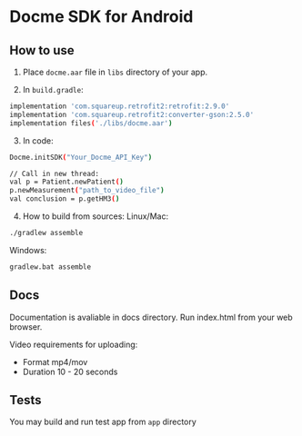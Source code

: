 # Docme SDK for Android

## How to use

1. Place `docme.aar` file in `libs` directory of your app.

2. In `build.gradle`:
```sh
implementation 'com.squareup.retrofit2:retrofit:2.9.0'
implementation 'com.squareup.retrofit2:converter-gson:2.5.0'
implementation files('./libs/docme.aar')
```

3. In code:
```sh
Docme.initSDK("Your_Docme_API_Key")

// Call in new thread:
val p = Patient.newPatient()
p.newMeasurement("path_to_video_file")
val conclusion = p.getHM3()
```

4. How to build from sources:
Linux/Mac:
```sh
./gradlew assemble
```

Windows:
```sh
gradlew.bat assemble
```

## Docs
Documentation is avaliable in docs directory. Run index.html from your web browser.

Video requirements for uploading:
- Format mp4/mov
- Duration 10 - 20 seconds

## Tests
You may build and run test app from `app` directory
